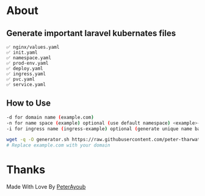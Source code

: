 # About

## Generate important laravel kubernates files

```
✅ nginx/values.yaml
✅ init.yaml
✅ namespace.yaml
✅ prod-env.yaml
✅ deploy.yaml
✅ ingress.yaml
✅ pvc.yaml
✅ service.yaml
```

## How to Use

```bash
-d for domain name (example.com)
-n for name space (example) optional (use default namespace) <example>-namespace
-i for ingress name (ingress-example) optional (generate unique name based on domain name) ingress-<name>
```

```bash
wget -q -O generator.sh https://raw.githubusercontent.com/peter-tharwat/kubernates-laravel-generator/master/generator.sh ; chmod +x generator.sh ; ./generator.sh -d example.com -n default
# Replace example.com with your domain
```

# Thanks
Made With Love By [PeterAyoub](https://PeterAyoub.me/)